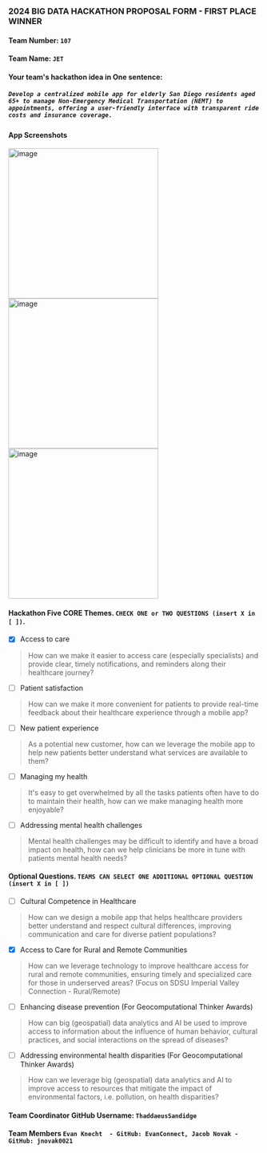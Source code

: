 ### 2024 BIG DATA HACKATHON PROPOSAL FORM - FIRST PLACE WINNER

#### Team Number: `107`  

#### Team Name: `JET`    
  
#### Your team's hackathon idea in One sentence:
##### `Develop a centralized mobile app for elderly San Diego residents aged 65+ to manage Non-Emergency Medical Transportation (NEMT) to appointments, offering a user-friendly interface with transparent ride costs and insurance coverage.`

#### App Screenshots
<img width="300" alt="image" src="https://github.com/user-attachments/assets/90ad53c7-a7bd-430d-963c-5d7f37015c43">
<img width="300" alt="image" src="https://github.com/user-attachments/assets/938371c8-fb40-4be9-9d56-50cf50230bbd">
<img width="300" alt="image" src="https://github.com/user-attachments/assets/39522d66-e935-4b07-be26-4d80a810854d">




<!--
#### Theme: Enhancing Healthcareâ€™s Digital Front Door
#### - Digital solutions to help increase access, manage health, and improve patient satisfaction along the healthcare journey -  
-->

#### Hackathon Five CORE Themes. `CHECK ONE or TWO QUESTIONS (insert X in [ ])`.
- [x] Access to care
> How can we make it easier to access care (especially specialists) and provide clear, timely notifications, and reminders along their healthcare journey?
- [ ] Patient satisfaction
> How can we make it more convenient for patients to provide real-time feedback about their healthcare experience through a mobile app?
- [ ] New patient experience
> As a potential new customer, how can we leverage the mobile app to help new patients better understand what services are available to them?
- [ ] Managing my health
> It's easy to get overwhelmed by all the tasks patients often have to do to maintain their health, how can we make managing health more enjoyable?
- [ ] Addressing mental health challenges
> Mental health challenges may be difficult to identify and have a broad impact on health, how can we help clinicians be more in tune with patients mental health needs?

#### Optional Questions. `TEAMS CAN SELECT ONE ADDITIONAL OPTIONAL QUESTION (insert X in [ ])`
- [ ] Cultural Competence in Healthcare
> How can we design a mobile app that helps healthcare providers better understand and respect cultural differences, improving communication and care for diverse patient populations?
- [x] Access to Care for Rural and Remote Communities
> How can we leverage technology to improve healthcare access for rural and remote communities, ensuring timely and specialized care for those in underserved areas? (Focus on SDSU Imperial Valley Connection - Rural/Remote)
- [ ] Enhancing disease prevention (For Geocomputational Thinker Awards)
> How can big (geospatial) data analytics and AI be used to improve access to information about the influence of human behavior, cultural practices, and social interactions on the spread of diseases?
- [ ] Addressing environmental health disparities (For Geocomputational Thinker Awards)
> How can we leverage big (geospatial) data analytics and AI to improve access to resources that mitigate the impact of environmental factors, i.e. pollution, on health disparities?


#### Team Coordinator GitHub Username: `ThaddaeusSandidge`

#### Team Members `Evan Knecht  - GitHub: EvanConnect, Jacob Novak - GitHub: jnovak0021`

